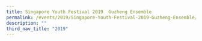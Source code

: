 ```yaml
---
title: Singapore Youth Festival 2019  Guzheng Ensemble
permalink: /events/2019/Singapore-Youth-Festival-2019-Guzheng-Ensemble/
description: ""
third_nav_title: "2019"
---
```

